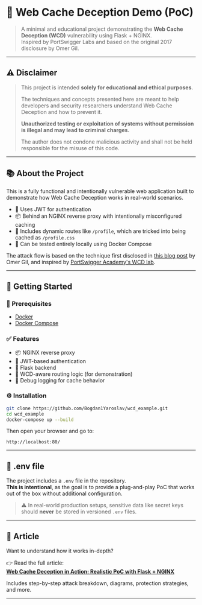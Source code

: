 # 🧨 Web Cache Deception Demo (PoC)

> A minimal and educational project demonstrating the **Web Cache Deception (WCD)** vulnerability using Flask + NGINX.  
> Inspired by PortSwigger Labs and based on the original 2017 disclosure by Omer Gil.

---

## ⚠️ Disclaimer

> This project is intended **solely for educational and ethical purposes**.  
> 
>  The techniques and concepts presented here are meant to help developers and security researchers understand Web Cache Deception and how to prevent it.
>  
> **Unauthorized testing or exploitation of systems without permission is illegal and may lead to criminal charges.**  
>  
>  The author does not condone malicious activity and shall not be held responsible for the misuse of this code.
---

## 📚 About the Project

This is a fully functional and intentionally vulnerable web application built to demonstrate how Web Cache Deception works in real-world scenarios.

- 🔐 Uses JWT for authentication  
- 📦 Behind an NGINX reverse proxy with intentionally misconfigured caching  
- 🔎 Includes dynamic routes like `/profile`, which are tricked into being cached as `/profile.css`  
- 🧪 Can be tested entirely locally using Docker Compose  

The attack flow is based on the technique first disclosed in [this blog post](https://www.acunetix.com/blog/articles/web-cache-deception/) by Omer Gil, and inspired by [PortSwigger Academy's WCD lab](https://portswigger.net/web-security/web-cache-deception).

---

## 🚀 Getting Started

### 🐳 Prerequisites

- [Docker](https://www.docker.com/)
- [Docker Compose](https://docs.docker.com/compose/)

### ✅ Features

- 📦 NGINX reverse proxy  
- 🔐 JWT-based authentication  
- 🐍 Flask backend  
- 🧠 WCD-aware routing logic (for demonstration)  
- 🔎 Debug logging for cache behavior  


### ⚙️ Installation

```bash
git clone https://github.com/Bogdan1Yaroslav/wcd_example.git
cd wcd_example
docker-compose up --build
```

Then open your browser and go to:

```
http://localhost:80/
```

---

## 📂 .env file

The project includes a `.env` file in the repository.  
**This is intentional**, as the goal is to provide a plug-and-play PoC that works out of the box without additional configuration.

> ⚠️ In real-world production setups, sensitive data like secret keys should **never** be stored in versioned `.env` files.

---

## 📖 Article

Want to understand how it works in-depth?

👉 Read the full article:  
[**Web Cache Deception in Action: Realistic PoC with Flask + NGINX**](https://medium.com/@bogdan.yaroslav19977991/web-cache-deception-in-action-realistic-poc-with-flask-nginx-5beeefe14943)

Includes step-by-step attack breakdown, diagrams, protection strategies, and more.

---
